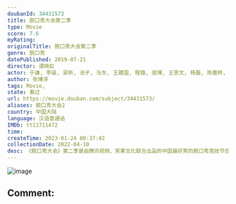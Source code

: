 ```yaml
---
doubanId: 34431573
title: 脱口秀大会第二季
type: Movie
score: 7.6
myRating: 
originalTitle: 脱口秀大会第二季
genre: 脱口秀
datePublished: 2019-07-21
director: 谭晓虹
actor: 于谦, 李诞, 吴昕, 池子, 马东, 王建国, 程璐, 庞博, 王思文, 杨磊, 陈嘉桦, 于小彤, 梁海源, 冯提莫, 郑钧, 张博洋, 胡豆豆, 卡姆, 徐峥, 于文文, 信, 汪苏泷, 杨笠, 孟川, 江梓浩, 王勉, 颜怡, 颜悦, 陈晓靖, 吴星辰, 呼兰, 皮球, 赵晓卉, 伟大爷
author: 张博洋
tags: Movie, 
state: 看过
url: https://movie.douban.com/subject/34431573/
aliases: 脱口秀大会2
country: 中国大陆
language: 汉语普通话
IMDb: tt11711472
time: 
createTime: 2023-01-24 00:37:42
collectionDate: 2022-04-10
desc: 《脱口秀大会》第二季是由腾讯视频、笑果文化联合出品的中国最好笑的脱口秀竞技节目。节目由于谦、吴昕和李诞一起组成“领笑团”，每一期评选出一位“爆梗王”，建立起中国脱口秀演员排行榜，并在最后一期节目中选...
---
```


![image](p2563413742.jpg)

Comment: 
---

